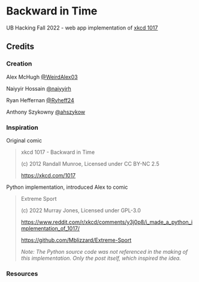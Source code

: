 # Backward in Time

UB Hacking Fall 2022 - web app implementation of [xkcd 1017](https://xkcd.com/1017/)

## Credits

### Creation

Alex McHugh [@WeirdAlex03](https://github.com/WeirdAlex03)

Naiyyir Hossain [@naiyyirh](https://github.com/naiyyirh)

Ryan Heffernan [@Ryheff24](https://github.com/Ryheff24)

Anthony Szykowny [@ahszykow](https://github.com/ashzyknow)

### Inspiration

Original comic

> xkcd 1017 - Backward in Time
>
> (c) 2012 Randall Munroe, Licensed under CC BY-NC 2.5
>
> <https://xkcd.com/1017>


Python implementation, introduced Alex to comic

> Extreme Sport
>
> (c) 2022 Murray Jones, Licensed under GPL-3.0
>
> <https://www.reddit.com/r/xkcd/comments/y3j0p8/i_made_a_python_implementation_of_1017/>
>
> <https://github.com/Mblizzard/Extreme-Sport>
>
> *Note: The Python source code was not referenced in the making of this implementation. Only the post itself, which inspired the idea.*

### Resources
